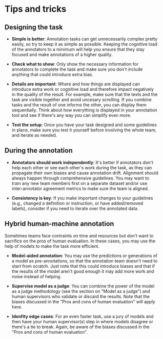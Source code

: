 # Tips and tricks

## Designing the task

- **Simple is better**: Annotation tasks can get unnecessarily complex pretty easily, so try to keep it as simple as possible. Keeping the cognitive load of the annotators to a minimum will help you ensure that they stay focused and make annotations of a higher quality.

- **Check what to show**: Only show the necessary information for annotators to complete the task and make sure you don't include anything that could introduce extra bias.

- **Details are important**: Where and how things are displayed can introduce extra work or cognitive load and therefore impact negatively in the quality of the result. For example, make sure that the texts and the task are visible together and avoid uncesary scrolling. If you combine tasks and the result of one informs the other, you can display them sequentially. Think about how everything is displayed in your annotation tool and see if there's any way you can simplify even more.

- **Test the setup**: Once you have your task designed and some guidelines in place, make sure you test it yourself before involving the whole team, and iterate as needed.

## During the annotation

- **Annotators should work independently**: It's better if annotators don't help each other or see each other's work during the task, as they can propagate their own biases and cause annotation drift. Alignment should always happen through comprehensive guidelines. You may want to train any new team members first on a separate dataset and/or use inter-annotator agreement metrics to make sure the team is aligned.

- **Consistency is key**: If you make important changes to your guidelines (e.g., changed a definition or instruction, or have added/removed labels), consider if you need to iterate over the annotated data.

## Hybrid human-machine annotation

Sometimes teams face contraints on time and resources but don't want to sacrifice on the pros of human evaluation. In these cases, you may use the help of models to make the task more efficient.

- **Model-aided annotation**: You may use the predictions or generations of a model as pre-annotations, so that the annotation team doesn't need to start from scratch. Just note that this could introduce biases and that if the results of the model aren't good enough it may add more work and noise instead of helping.

- **Supervise model as a judge**: You can combine the power of the model as a judge methodology (see the section on "Model as a judge") and human supervisors who validate or discard the results. Note that the biases discussed in the "Pros and cons of human evaluation" will apply here.

- **Idenfity edge cases**: For an even faster task, use a jury of models and then have your human supervisor(s) step in where models disagree or there's a tie to break. Again, be aware of the biases discussed in the "Pros and cons of human evaluation".
